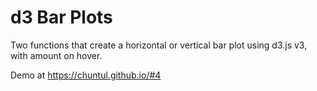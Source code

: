 # d3 Bar Plots

Two functions that create a horizontal or vertical bar plot using d3.js v3, with amount on hover.

Demo at https://chuntul.github.io/#4